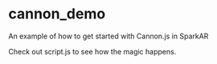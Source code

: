 # cannon_demo
An example of how to get started with Cannon.js in SparkAR

Check out script.js to see how the magic happens.
